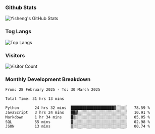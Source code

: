 ### Github Stats
![Yisheng's GitHub Stats](https://github-readme-stats-9qabuvhk1-gongyisheng.vercel.app/api?username=gongyisheng&count_private=true&show_icons=true)
### Tog Langs
![Top Langs](https://github-readme-stats-9qabuvhk1-gongyisheng.vercel.app/api/top-langs/?username=gongyisheng&layout=compact)
### Visitors
![Visitor Count](https://profile-counter.glitch.me/gongyisheng/count.svg)
### Monthly Development Breakdown
<!--START_SECTION:waka-->

```txt
From: 28 February 2025 - To: 30 March 2025

Total Time: 31 hrs 13 mins

Python       24 hrs 32 mins  ███████████████████▓░░░░░   78.59 %
JavaScript   3 hrs 24 mins   ██▓░░░░░░░░░░░░░░░░░░░░░░   10.91 %
Markdown     1 hr 34 mins    █▒░░░░░░░░░░░░░░░░░░░░░░░   05.05 %
SQL          55 mins         ▓░░░░░░░░░░░░░░░░░░░░░░░░   02.98 %
JSON         13 mins         ▒░░░░░░░░░░░░░░░░░░░░░░░░   00.74 %
```

<!--END_SECTION:waka-->

